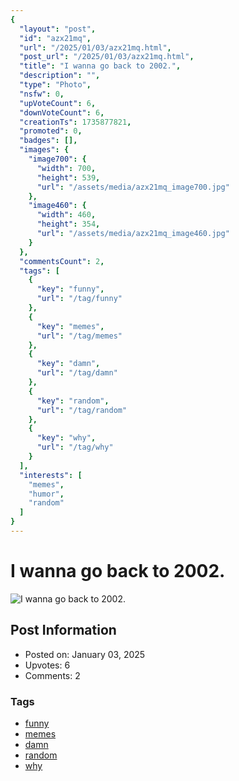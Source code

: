 ```yaml
---
{
  "layout": "post",
  "id": "azx21mq",
  "url": "/2025/01/03/azx21mq.html",
  "post_url": "/2025/01/03/azx21mq.html",
  "title": "I wanna go back to 2002.",
  "description": "",
  "type": "Photo",
  "nsfw": 0,
  "upVoteCount": 6,
  "downVoteCount": 6,
  "creationTs": 1735877821,
  "promoted": 0,
  "badges": [],
  "images": {
    "image700": {
      "width": 700,
      "height": 539,
      "url": "/assets/media/azx21mq_image700.jpg"
    },
    "image460": {
      "width": 460,
      "height": 354,
      "url": "/assets/media/azx21mq_image460.jpg"
    }
  },
  "commentsCount": 2,
  "tags": [
    {
      "key": "funny",
      "url": "/tag/funny"
    },
    {
      "key": "memes",
      "url": "/tag/memes"
    },
    {
      "key": "damn",
      "url": "/tag/damn"
    },
    {
      "key": "random",
      "url": "/tag/random"
    },
    {
      "key": "why",
      "url": "/tag/why"
    }
  ],
  "interests": [
    "memes",
    "humor",
    "random"
  ]
}
---
```


# I wanna go back to 2002.

![I wanna go back to 2002.](/assets/media/azx21mq_image700.jpg)

## Post Information

- Posted on: January 03, 2025
- Upvotes: 6
- Comments: 2

### Tags

- [funny](/tag/funny)
- [memes](/tag/memes)
- [damn](/tag/damn)
- [random](/tag/random)
- [why](/tag/why)
